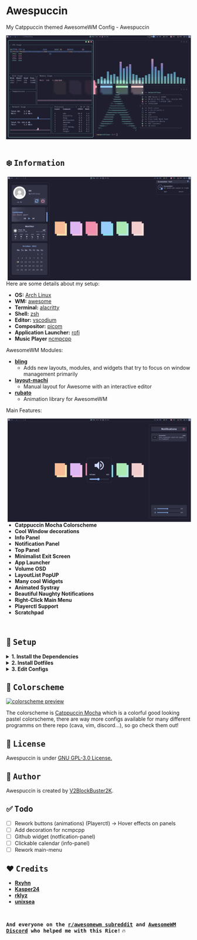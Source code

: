 # Awespuccin
My Catppuccin themed AwesomeWM Config - Awespuccin

<!-- rice preview -->

<div align="center">
   <a href="#--------">
      <img src="assets/rice.png" alt="Rice Preview">
   </a>
</div>

<br>

<!-- information -->

## :snowflake: <samp>Information</samp>

<img align='right' width='500px' src="assets/infoscreenshot.png">

Here are some details about my setup:

- **OS:** [Arch Linux](https://archlinux.org)
- **WM:** [awesome](https://github.com/awesomeWM/awesome)
- **Terminal:** [alacritty](https://alacritty.org/)
- **Shell:** [zsh](https://www.zsh.org/)
- **Editor:** [vscodium](https://github.com/VSCodium/vscodium)
- **Compositor:** [picom](https://github.com/yshui/picom)
- **Application Launcher:** [rofi](https://github.com/davatorium/rofi)
- **Music Player** [ncmpcpp](https://github.com/ncmpcpp/ncmpcpp)

AwesomeWM Modules:

- **[bling](https://github.com/blingcorp/bling)**
  - Adds new layouts, modules, and widgets that try to focus on window management primarily
- **[layout-machi](https://github.com/xinhaoyuan/layout-machi)**
  - Manual layout for Awesome with an interactive editor
- **[rubato](https://github.com/andOrlando/rubato)**
  - Animation library for AwesomeWM

Main Features:

<img align='right' width='500px' src="assets/notifvolume.png">

- **Catppuccin Mocha Colorscheme**
- **Cool Window decorations**
- **Info Panel**
- **Notification Panel**
- **Top Panel**
- **Minimalist Exit Screen**
- **App Launcher**
- **Volume OSD**
- **LayoutList PopUP**
- **Many cool Widgets**
- **Animated Systray**
- **Beautiful Naughty Notifications**
- **Right-Click Main Menu**
- **Playerctl Support**
- **Scratchpad**

<br>

<!-- Setup -->

## :wrench: <samp>Setup</samp>

<details>
<summary><b>1. Install the Dependencies</b></summary>
<br>
:warning: **This setup instructions only provided for Arch Linux (and other Arch-based distributions)**

Assuming your _AUR Helper_ is [yay](https://github.com/Jguer/yay).

> First of all you should install the [git version of AwesomeWM](https://github.com/awesomeWM/awesome/).
```sh
yay -S awesome-git
```

> Install necessary dependencies
```sh
yay -Syu picom-git alacritty mpc playerctl ncmpcpp mpd xdg-utils \
pipewire pipewire-pulse pipewire-alsa alsa-utils feh rofi maim \
xclip jq pamixer colord mpDris2 imagemagick inotify-tools --needed
```

> Enable Services
```sh
systemctl --user enable mpd.service
systemctl --user start mpd.service
systemctl --user enable mpDris2.service
systemctl --user start mpDris2.service
```

> Optional Programms
```sh
yay -Syu thunar ranger vim zsh firefox pavucontrol gotop vscodium
```

> Font/Theming
```sh
yay -S nerd-fonts-fira-code catppuccin-gtk-theme-mocha tela-circle-icon-theme-git
```
</details>

<details>
<summary><b>2. Install Dotfiles</b></summary>
<br>

> Clone this repository
```sh
git clone --depth 1 --recurse-submodules https://github.com/V2BlockBuster2K/Awespuccin.git
cd Awespuccin && git submodule update --remote --merge
```

> Copy config/desktop files
```sh
cp -r conf/* ~/.config/
cp -r desktop/.* ~/
```

> Install FiraCode Nerd Font if you haven't already done so
```sh
cp -r misc/* ~/.fonts/
# or to ~/.local/share/fonts
cp -r misc/fonts/* ~/.local/share/fonts/
```

> And run this command for your system to detect the newly installed font

```sh
fc-cache -fv
```
</details>

<details>
<summary><b>3. Edit Configs</b></summary>
<br>

> Edit ~/.config/awesome/user_variables.lua
> enter your Weater API Key from [Openweathermap](https://openweathermap.org/) here 
```sh       
key = " ",
```
> Add coordinates which you can find if you search your city name on [Openweathermap](https://openweathermap.org/) here
```sh       
coordinates = {
" ", --- lat
" ", --- lon
```
> Add your microphone name which you can get throuh **_pamixer --list-sources | grep input_** here
```sh       
mic = {
   -- For example "alsa_input.pci-0000_00_1b.0.analog-stereo"
   name = "",
```
> Add disk name which you can find throuh **_lsblk_** here
```sh       
disk = {
   -- For example "/dev/sda2"
   name = "",
```
> Last but not least, you can change your profile picture in ~/.config/awesome/themes/catppuccin/theme.lua line 73 "theme.pfp" to your image name
```sh
theme.pfp = themes_path.."catppuccin/assets/yournamehere.png"
-- default path is "catppuccin/assets/pfp.jpg"
```
> And you are done, you can now try out your new Desktop! :tada:

Log out from your current desktop session and just startx!

</details>


<!-- Colorscheme -->

## :art: <samp>Colorscheme</samp>

<a href="#--------"><img src="https://github.com/catppuccin/catppuccin/blob/main/assets/palette/palettes.svg" width="500px" alt="colorscheme preview"></a>

The colorscheme is [Catppuccin Mocha](https://github.com/catppuccin/catppuccin) which is a colorful good looking pastel colorscheme, there are way more configs available for many different programms on there repo (cava, vim, discord...), so go check them out!

<!-- License -->

## :scroll: <samp>License</samp>

Awespuccin is under <a href="https://github.com/V2BlockBuster2K/Awespuccin/blob/main/LICENSE">GNU GPL-3.0 License.
</a>

<!-- Author -->

## :bust_in_silhouette: <samp>Author</samp>

Awespuccin is created by <a href="https://github.com/V2BlockBuster2K">V2BlockBuster2K</a>.

<!-- Todo -->
  
## :white_check_mark: <samp>Todo</samp>
- [ ] Rework buttons (animations) (Playerctl) -> Hover effects on panels
- [ ] Add decoration for ncmpcpp
- [ ] Github widget (notfication-panel)
- [ ] Clickable calendar (info-panel)
- [ ] Rework main-menu

<!-- Credits -->
   
## :heart: <samp>Credits</samp>

- **[Rxyhn](https://github.com/rxyhn/dotfiles)**
- **[Kasper24](https://github.com/Kasper24)**
- **[rklyz](https://github.com/rklyz)**
- **[unixsea](https://github.com/unixsea)**


<br>

**<samp>And everyone on the [r/awesomewm subreddit](https://reddit.com/r/awesomewm) and [AwesomeWM Discord](https://discord.com/invite/BPat4F87dg) who helped me with this Rice!<samp/>** :fire:
